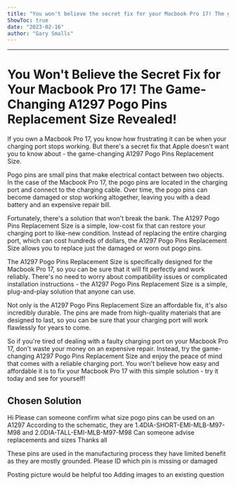 ```yaml
---
title: "You won't believe the secret fix for your Macbook Pro 17! The game-changing A1297 Pogo Pins Replacement Size revealed!"
ShowToc: true 
date: "2023-02-16"
author: "Gary Smalls"
---
```

*****
# You Won't Believe the Secret Fix for Your Macbook Pro 17! The Game-Changing A1297 Pogo Pins Replacement Size Revealed!

If you own a Macbook Pro 17, you know how frustrating it can be when your charging port stops working. But there's a secret fix that Apple doesn't want you to know about - the game-changing A1297 Pogo Pins Replacement Size.

Pogo pins are small pins that make electrical contact between two objects. In the case of the Macbook Pro 17, the pogo pins are located in the charging port and connect to the charging cable. Over time, the pogo pins can become damaged or stop working altogether, leaving you with a dead battery and an expensive repair bill.

Fortunately, there's a solution that won't break the bank. The A1297 Pogo Pins Replacement Size is a simple, low-cost fix that can restore your charging port to like-new condition. Instead of replacing the entire charging port, which can cost hundreds of dollars, the A1297 Pogo Pins Replacement Size allows you to replace just the damaged or worn out pogo pins.

The A1297 Pogo Pins Replacement Size is specifically designed for the Macbook Pro 17, so you can be sure that it will fit perfectly and work reliably. There's no need to worry about compatibility issues or complicated installation instructions - the A1297 Pogo Pins Replacement Size is a simple, plug-and-play solution that anyone can use.

Not only is the A1297 Pogo Pins Replacement Size an affordable fix, it's also incredibly durable. The pins are made from high-quality materials that are designed to last, so you can be sure that your charging port will work flawlessly for years to come.

So if you're tired of dealing with a faulty charging port on your Macbook Pro 17, don't waste your money on an expensive repair. Instead, try the game-changing A1297 Pogo Pins Replacement Size and enjoy the peace of mind that comes with a reliable charging port. You won't believe how easy and affordable it is to fix your Macbook Pro 17 with this simple solution - try it today and see for yourself!


## Chosen Solution
 Hi
Please can someone confirm what size pogo pins can be used on an A1297
According to the schematic, they are
1.4DIA-SHORT-EMI-MLB-M97-M98 and 2.0DIA-TALL-EMI-MLB-M97-M98
Can someone advise replacements and sizes
Thanks all

 These pins are used in the manufacturing process they have limited benefit as they are mostly grounded. Please ID which pin is missing or damaged

Posting  picture would be helpful too Adding images to an existing question




